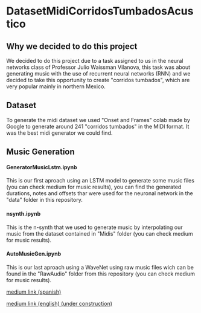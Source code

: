 # DatasetMidiCorridosTumbadosAcustico


## Why we decided to do this project
We decided to do this project due to a task assigned to us in the neural networks class of Professor Julio Waissman Vilanova, this task was about generating music with the use of recurrent neural networks (RNN) and we decided to take this opportunity to create "corridos tumbados", which are very popular mainly in northern Mexico.

## Dataset
To generate the midi dataset we used "Onset and Frames" colab made by Google to generate around 241 "corridos tumbados" in the MIDI format. It was the best midi generator we could find.

## Music Generation

#### GeneratorMusicLstm.ipynb
This is our first aproach using an LSTM model to generate some music files (you can check medium for music results), you can find the generated durations, notes and offsets thar were used for the neuronal network in the "data" folder in this repository.

#### nsynth.ipynb
This is the n-synth that we used to generate music by interpolating our music from the dataset contained in "Midis" folder (you can check medium for music results).

#### AutoMusicGen.ipynb
This is our last aproach using a WaveNet using raw music files wich can be found in the "RawAudio" folder from this repository (you can check medium for music results).

[medium link (spanish)](https://mjvnor.medium.com/como-fallar-en-generar-corridos-tumbados-mediante-ia-28c74a0b23db)

[medium link (english) (under construction)](https://github.com/MJVNOR/CorridosTumbadosGenerateAcustico)
